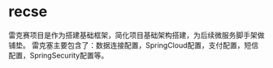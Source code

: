 # recse
雷克赛项目是作为搭建基础框架，简化项目基础架构搭建，为后续微服务脚手架做铺垫。
雷克塞主要包含了：数据连接配置，SpringCloud配置，支付配置，短信配置，SpringSecurity配置等。
